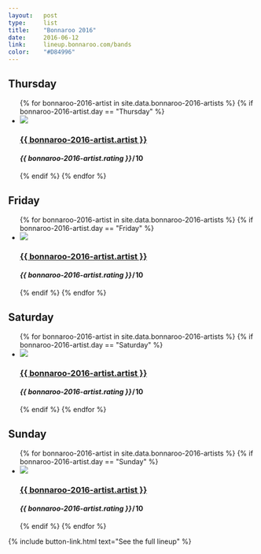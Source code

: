 ```yaml
---
layout:   post
type:     list
title:    "Bonnaroo 2016"
date:     2016-06-12
link:     lineup.bonnaroo.com/bands
color:    "#D84996"
---
```


## Thursday

<ul class="list post-list list-photo-circle">
  {% for bonnaroo-2016-artist in site.data.bonnaroo-2016-artists  %}
  {% if bonnaroo-2016-artist.day == "Thursday" %}
  <li class="list-item">
    <div class="list-row">
      <a href="{{ bonnaroo-2016-artist.link }}">
        <img src="/img/{{ page.title | slugify }}/{{ bonnaroo-2016-artist.artist | slugify }}.jpg" class="list-image">
      </a>
      <a href="{{ bonnaroo-2016-artist.link }}">
        <h3 class="list-title">{{ bonnaroo-2016-artist.artist }}</h3>
      </a>
      <h4 class="list-detail"><em>{{ bonnaroo-2016-artist.rating }}</em>&#8202;/&#8202;10</h4>
    </div>
  </li>
  {% endif %}
  {% endfor %}
</ul>

## Friday

<ul class="list post-list list-photo-circle">
  {% for bonnaroo-2016-artist in site.data.bonnaroo-2016-artists  %}
  {% if bonnaroo-2016-artist.day == "Friday" %}
  <li class="list-item">
    <div class="list-row">
      <a href="{{ bonnaroo-2016-artist.link }}">
        <img src="/img/{{ page.title | slugify }}/{{ bonnaroo-2016-artist.artist | slugify }}.jpg" class="list-image">
      </a>
      <a href="{{ bonnaroo-2016-artist.link }}">
        <h3 class="list-title">{{ bonnaroo-2016-artist.artist }}</h3>
      </a>
      <h4 class="list-detail"><em>{{ bonnaroo-2016-artist.rating }}</em>&#8202;/&#8202;10</h4>
    </div>
  </li>
  {% endif %}
  {% endfor %}
</ul>

## Saturday

<ul class="list post-list list-photo-circle">
  {% for bonnaroo-2016-artist in site.data.bonnaroo-2016-artists  %}
  {% if bonnaroo-2016-artist.day == "Saturday" %}
  <li class="list-item">
    <div class="list-row">
      <a href="{{ bonnaroo-2016-artist.link }}">
        <img src="/img/{{ page.title | slugify }}/{{ bonnaroo-2016-artist.artist | slugify }}.jpg" class="list-image">
      </a>
      <a href="{{ bonnaroo-2016-artist.link }}">
        <h3 class="list-title">{{ bonnaroo-2016-artist.artist }}</h3>
      </a>
      <h4 class="list-detail"><em>{{ bonnaroo-2016-artist.rating }}</em>&#8202;/&#8202;10</h4>
    </div>
  </li>
  {% endif %}
  {% endfor %}
</ul>

## Sunday

<ul class="list post-list list-photo-circle">
  {% for bonnaroo-2016-artist in site.data.bonnaroo-2016-artists  %}
  {% if bonnaroo-2016-artist.day == "Sunday" %}
  <li class="list-item">
    <div class="list-row">
      <a href="{{ bonnaroo-2016-artist.link }}">
        <img src="/img/{{ page.title | slugify }}/{{ bonnaroo-2016-artist.artist | slugify }}.jpg" class="list-image">
      </a>
      <a href="{{ bonnaroo-2016-artist.link }}">
        <h3 class="list-title">{{ bonnaroo-2016-artist.artist }}</h3>
      </a>
      <h4 class="list-detail"><em>{{ bonnaroo-2016-artist.rating }}</em>&#8202;/&#8202;10</h4>
    </div>
  </li>
  {% endif %}
  {% endfor %}
</ul>

{% include button-link.html text="See the full lineup" %}

